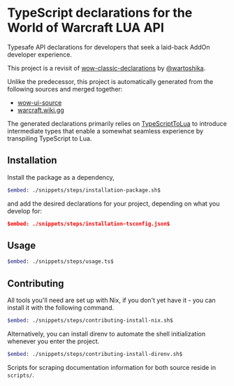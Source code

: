 # TypeScript declarations for the World of Warcraft LUA API

Typesafe API declarations for developers that seek a laid-back AddOn developer
experience.

This project is a revisit of
[wow-classic-declarations](https://github.com/wartoshika/wow-classic-declarations)
by [@wartoshika](https://github.com/wartoshika).

Unlike the predecessor, this project is automatically generated from the
following sources and merged together:

- [wow-ui-source](https://github.com/Gethe/wow-ui-source)
- [warcraft.wiki.gg](https://warcraft.wiki.gg/wiki/World_of_Warcraft_API)

The generated declarations primarily relies on
[TypeScriptToLua](https://github.com/TypeScriptToLua/TypeScriptToLua) to
introduce intermediate types that enable a somewhat seamless experience by
transpiling TypeScript to Lua.

## Installation

Install the package as a dependency,

```bash
$embed: ./snippets/steps/installation-package.sh$
```

and add the desired declarations for your project, depending on what you develop for:

```json
$embed: ./snippets/steps/installation-tsconfig.json$
```

## Usage

```bash
$embed: ./snippets/steps/usage.ts$
```

## Contributing

All tools you'll need are set up with Nix, if you don't yet have it - you can
install it with the following command.

```bash
$embed: ./snippets/steps/contributing-install-nix.sh$
```

Alternatively, you can install direnv to automate the shell initialization
whenever you enter the project.

```bash
$embed: ./snippets/steps/contributing-install-direnv.sh$
```

Scripts for scraping documentation information for both source reside in
`scripts/`.

